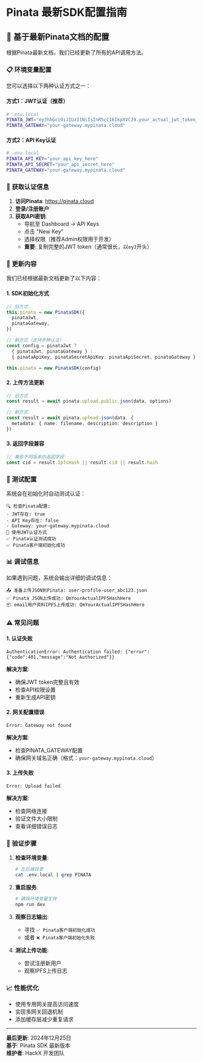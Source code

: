 # Pinata 最新SDK配置指南

## 🎯 **基于最新Pinata文档的配置**

根据Pinata最新文档，我们已经更新了所有的API调用方法。

### 📋 **环境变量配置**

您可以选择以下两种认证方式之一：

#### 方式1：JWT认证（推荐）
```bash
# .env.local
PINATA_JWT="eyJhbGciOiJIUzI1NiIsInR5cCI6IkpXVCJ9.your_actual_jwt_token_here"
PINATA_GATEWAY="your-gateway.mypinata.cloud"
```

#### 方式2：API Key认证
```bash
# .env.local
PINATA_API_KEY="your_api_key_here"
PINATA_API_SECRET="your_api_secret_here"
PINATA_GATEWAY="your-gateway.mypinata.cloud"
```

### 🔑 **获取认证信息**

1. **访问Pinata**: https://pinata.cloud
2. **登录/注册账户**
3. **获取API密钥**:
   - 导航至 Dashboard → API Keys
   - 点击 "New Key"
   - 选择权限（推荐Admin权限用于开发）
   - **重要**: 复制完整的JWT token（通常很长，以`eyJ`开头）

### 🔧 **更新内容**

我们已经根据最新文档更新了以下内容：

#### 1. SDK初始化方式
```typescript
// 旧方式
this.pinata = new PinataSDK({
  pinataJwt,
  pinataGateway,
})

// 新方式（支持多种认证）
const config = pinataJwt ? 
  { pinataJwt, pinataGateway } : 
  { pinataApiKey, pinataSecretApiKey: pinataApiSecret, pinataGateway }

this.pinata = new PinataSDK(config)
```

#### 2. 上传方法更新
```typescript
// 旧方式
const result = await pinata.upload.public.json(data, options)

// 新方式
const result = await pinata.upload.json(data, {
  metadata: { name: filename, description: description }
})
```

#### 3. 返回字段兼容
```typescript
// 兼容不同版本的返回字段
const cid = result.IpfsHash || result.cid || result.hash
```

### 🧪 **测试配置**

系统会在初始化时自动测试认证：

```
🔍 检查Pinata配置:
- JWT存在: true
- API Key存在: false  
- Gateway: your-gateway.mypinata.cloud
🔐 使用JWT认证方式
✅ Pinata认证测试成功
✅ Pinata客户端初始化成功
```

### 📊 **调试信息**

如果遇到问题，系统会输出详细的调试信息：

```
📤 准备上传JSON到Pinata: user-profile-user_abc123.json
✅ Pinata JSON上传成功: QmYourActualIPFSHashHere
📦 email用户资料IPFS上传成功: QmYourActualIPFSHashHere
```

### ⚠️ **常见问题**

#### 1. 认证失败
```
AuthenticationError: Authentication failed: {"error":{"code":401,"message":"Not Authorized"}}
```
**解决方案**: 
- 确保JWT token完整且有效
- 检查API权限设置
- 重新生成API密钥

#### 2. 网关配置错误
```
Error: Gateway not found
```
**解决方案**: 
- 检查PINATA_GATEWAY配置
- 确保网关域名正确（格式：`your-gateway.mypinata.cloud`）

#### 3. 上传失败
```
Error: Upload failed
```
**解决方案**: 
- 检查网络连接
- 验证文件大小限制
- 查看详细错误日志

### 🎯 **验证步骤**

1. **检查环境变量**:
   ```bash
   # 在后端目录
   cat .env.local | grep PINATA
   ```

2. **重启服务**:
   ```bash
   # 确保环境变量生效
   npm run dev
   ```

3. **观察日志输出**:
   - 寻找 `✅ Pinata客户端初始化成功`
   - 或者 `❌ Pinata客户端初始化失败`

4. **测试上传功能**:
   - 尝试注册新用户
   - 观察IPFS上传日志

### 📈 **性能优化**

- 使用专用网关提高访问速度
- 实现多网关回退机制
- 添加缓存层减少重复请求

---

**最后更新**: 2024年12月25日  
**基于**: Pinata SDK 最新版本  
**维护者**: HackX 开发团队
